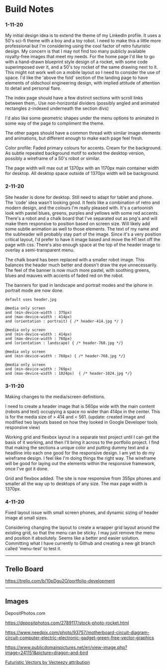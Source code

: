 # Build Notes

### 1-11-20

My initial design idea is to extend the theme of my LinkedIn profile. It uses a 50's sci-fi theme with a boy and a toy robot. i need to make this a little more professional but I'm considering using the cool factor of retro futuristic design. My concern is that I may not find too many publicly available royalty-free images that meet my needs. For the home page I'd like to go with a hand-drawn blueprint style design of a rocket, with some code superimposed over it, and a 50's toy rocket of the same drawing next to it. This might not work well on a mobile layout so I need to consider the use of space. I'd like the 'above the fold' section of the landing page to have elements of oldschool engineering design, with implied attitude of attention to detail and personal flare.

The index page should have a few distinct sections with scroll links between them,. Use non-horizontal dividers (possibly angled and animated rectangles z-indexed underneath the section divs)

I'd also like some geometric shapes under the menu options to animated in some way of the page to compliment the theme.

The other pages should have a common thread with similar image elements and animations, but different enough to make each page feel fresh.

Color profile: Faded primary colours for accents. Cream for the background. As subtle repeated background motif to extend the desktop version, possibly a wireframe of a 50's robot or similar.

The page width will max out at 1370px with an 1170px main container width for desktop. All desktop space outside of 1370px width will be background.

### 2-11-20

Site header is done for desktop. Still need to adapt for tablet and phone. The 'code' idea wasn't looking good. It feels like a combination of retro and modern design, and the colours I'm really pleased with. It's a cartoonish look with pastel blues, greens, purples and yellows with some red accents. There's a robot and a chalk board that I've separated out as png's and will make them responsive to position based on screen size. Will likely add some subtle animation as well to those elements. The text of my name and the subheader will probably stay part of the image. Since it's a very position critical layout, I'd prefer to have it image based and move the H1 text off the page with css. There's also enough space at the top of the header image to overlay a semi-transparent menu.

The chalk board has been replaced with a smaller robot image. This balances the header much better and doesn't draw the eye unnecessarily. The feel of the banner is now much more pastel, with soothing greens, blues and mauves with accents of faded red on the robot.

The banners for ipad in landscape and portrait modes and the iphone in portrait mode are now done.

```
default uses header.jpg

@media only screen 
and (min-device-width : 375px) 
and (max-device-width : 414px) 
and (orientation : portrait) { /* header-414.jpg */ }

@media only screen 
and (min-device-width : 414px) 
and (max-device-width : 768px) 
and (orientation : landscape) { /* header-768.jpg */}

@media only screen 
and (min-device-width : 768px) { /* header-768.jpg */}

@media only screen 
and (min-device-width : 769px) 
and (max-device-width : 1024px)  { /* header-1024.jpg */}
```
### 3-11-20

Making changes to the media/screen definitions.

I need to create a header image that is 560px wide with the main content (robots and text) occupying a space no wider than 414px in the center. This is for the media size of > 414 and < 561. (update: created image and modified two layouts based on how they looked in Google Developer tools responsive view)

Working grid and flexbox layout in a separate test project until I can get the basis of it working, and then I'll bring it across to the portfolio project. I find that making the sections a unique color and putting dummy text and a headline into each one good for the responsive design. I am yet to do my wireframe design. I feel like I'm doing things the right way. The wireframe will be good for laying out the elements within the responsive framework, once I've got it done.

Grid and flexbox added. The site is now responsive from 355px phones and smaller all the way up to desktops of any size. The max page width is 1370px.

### 4-11-20

Fixed layout issue with small screen phones, and dynamic sizing of header image at small sizes.

Considering changing the layout to create a wrapper grid layout around the existing grid, so that the menu can be sticky. I may just remove the menu and position it absolutely. Seems like a better and easier solution. Committing what I have currently to Github and creating a new git branch called 'menu-test' to test it.




---

## Trello Board

https://trello.com/b/10pDgu2O/portfolio-development

---

## Images

DepositPhotos.com

https://depositphotos.com/2789117/stock-photo-rocket.html

https://www.needpix.com/photo/93757/motherboard-circuit-diagram-circuit-computer-electric-electronic-gadget-green-free-vector-graphics

https://www.publicdomainpictures.net/en/view-image.php?image=241151&picture=dragon-and-bird

<a href="https://www.vecteezy.com/free-vector/futuristic">Futuristic Vectors by Vecteezy attribution</a>





